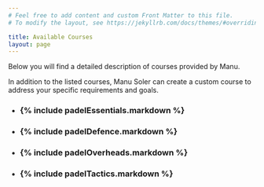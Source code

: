 ```yaml
---
# Feel free to add content and custom Front Matter to this file.
# To modify the layout, see https://jekyllrb.com/docs/themes/#overriding-theme-defaults

title: Available Courses
layout: page
---
```


Below you will find a detailed description of courses provided by Manu.

In addition to the listed courses, Manu Soler can create a custom course to address your specific requirements and goals.   


- ### {% include padelEssentials.markdown %}
- ### {% include padelDefence.markdown %}
- ### {% include padelOverheads.markdown %}
- ### {% include padelTactics.markdown %}





